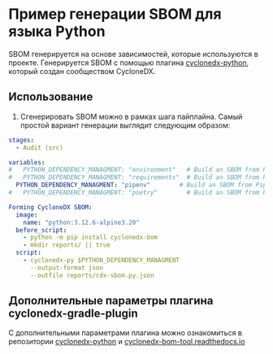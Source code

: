 # Пример генерации SBOM для языка Python

SBOM генерируется на основе зависимостей, которые используются в проекте. Генерируется SBOM с помощью плагина [cyclonedx-python](https://github.com/CycloneDX/cyclonedx-python), который создан сообществом CycloneDX.

## Использование

1. Сгенерировать SBOM можно в рамках шага пайплайна. Самый простой вариант генерации выглядит следующим образом:

```yaml
stages:
  - Audit (src)

variables:
#   PYTHON_DEPENDENCY_MANAGMENT: "environment"   # Build an SBOM from Python (virtual) environment
#   PYTHON_DEPENDENCY_MANAGMENT: "requirements"  # Build an SBOM from Pip requirements
  PYTHON_DEPENDENCY_MANAGMENT: "pipenv"        # Build an SBOM from Pipenv manifest
#   PYTHON_DEPENDENCY_MANAGMENT: "poetry"        # Build an SBOM from Poetry project

Forming CycloneDX SBOM:
  image:
    name: "python:3.12.6-alpine3.20"
  before_script:
    - python -m pip install cyclonedx-bom
    - mkdir reports/ || true
  script:
    - cyclonedx-py $PYTHON_DEPENDENCY_MANAGMENT
      --output-format json
      --outfile reports/cdx-sbom.py.json
```

## Дополнительные параметры плагина cyclonedx-gradle-plugin

С дополнительными параметрами плагина можно ознакомиться в репозитории [cyclonedx-python](https://github.com/CycloneDX/cyclonedx-python) и [cyclonedx-bom-tool.readthedocs.io](https://cyclonedx-bom-tool.readthedocs.io/en/latest/.)
